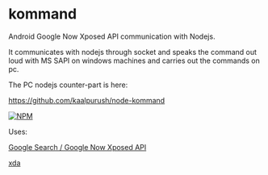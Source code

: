 kommand
=======

Android Google Now Xposed API communication with Nodejs. 

It communicates with nodejs through socket and speaks the command out loud with MS SAPI on windows machines and carries out the commands on pc.

The PC nodejs counter-part is here:

https://github.com/kaalpurush/node-kommand

[![NPM](https://nodei.co/npm/kommand.png)](https://nodei.co/npm/kommand/)

Uses: 

[Google Search / Google Now Xposed API](https://github.com/MohammadAG/Google-Search-API)

[xda](http://forum.xda-developers.com/showthread.php?t=2554173)




